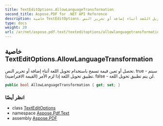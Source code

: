 ```yaml
---
title: TextEditOptions.AllowLanguageTransformation
second_title: Aspose.PDF for .NET API Reference
description: خاصية TextEditOptions. تحصل أو تعين قيمة تسمح باستخدام تحويل اللغة أثناء إضافة أو تحرير النص. true - سيتم تطبيق تحويل اللغة إذا لزم الأمر (القيمة الافتراضية). false - لن يتم تطبيق تحويل اللغة.
type: docs
weight: 20
url: /ar/net/aspose.pdf.text/texteditoptions/allowlanguagetransformation/
---
```

## خاصية TextEditOptions.AllowLanguageTransformation

تحصل أو تعين قيمة تسمح باستخدام تحويل اللغة أثناء إضافة أو تحرير النص. true - سيتم تطبيق تحويل اللغة إذا لزم الأمر (القيمة الافتراضية). false - لن يتم تطبيق تحويل اللغة.

```csharp
public bool AllowLanguageTransformation { get; set; }
```

### انظر أيضًا

* class [TextEditOptions](../)
* namespace [Aspose.Pdf.Text](../../../aspose.pdf.text/)
* assembly [Aspose.PDF](../../../)